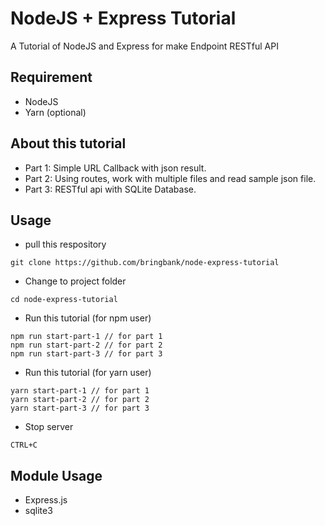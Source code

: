 # NodeJS + Express Tutorial

A Tutorial of NodeJS and Express for make Endpoint RESTful API

## Requirement
* NodeJS
* Yarn (optional)

## About this tutorial
* Part 1: Simple URL Callback with json result.
* Part 2: Using routes, work with multiple files and read sample json file.
* Part 3: RESTful api with SQLite Database.

## Usage
* pull this respository
```
git clone https://github.com/bringbank/node-express-tutorial
```

* Change to project folder
```
cd node-express-tutorial
```

* Run this tutorial (for npm user)
```
npm run start-part-1 // for part 1
npm run start-part-2 // for part 2
npm run start-part-3 // for part 3
```

* Run this tutorial (for yarn user)
```
yarn start-part-1 // for part 1
yarn start-part-2 // for part 2
yarn start-part-3 // for part 3
```

* Stop server
```
CTRL+C
```

## Module Usage
* Express.js
* sqlite3
